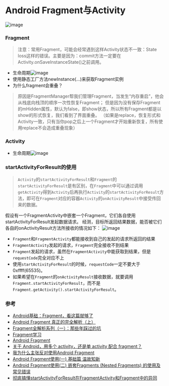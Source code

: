# Android Fragment与Activity

![image](../images/CD0E93EC-ACC1-435D-91EF-E8C60248697F.png)

### Fragment
> 注意：常用Fragment，可能会经常遇到这样Activity状态不一致：State loss这样的错误。主要是因为：commit方法一定要在Activity.onSaveInstanceState()之前调用。

* 生命周期![image](../images/4CE00BDC-2003-464D-8CCC-4366F5645A90.png)
* 使用静态工厂方法newInstance(...)来获取Fragment实例
* 为什么fragment会重叠？ 
> 原因是FragmentManager帮我们管理Fragment，当发生“内存重启”，他会从栈底向栈顶的顺序一次性恢复Fragment；
但是因为没有保存Fragment的mHidden属性，默认为false，即show状态，所以所有Fragment都是以show的形式恢复，我们看到了界面重叠。
（如果是replace，恢复形式和Activity一致，只有当你pop之后上一个Fragment才开始重新恢复，所有使用replace不会造成重叠现象）

### Activity

* 生命周期![image](../images/454F1F33-71E9-40F8-83FB-5AA1C835E78F.png)

### startActivityForResult的使用
> `Activity`的`startActivityForResult`和`Fragment`的`startActivityForResult`是有区别，在`Fragment`中可以通过调用`getActivity`得到`Activity`后再执行`Activity`的`startActivityForResult`方法，即可在`Fragment`对应的容器`Activity`的`onActivityResult`中接受传回来的数据。

假设有一个FragmentActivity中嵌套一个Fragment，它们各自使用startActivityForResult发起数据请求。 
经测，目标所返回结果数据，能否被它们各自的onActivityResult方法所接收的情况如下：
![image](../images/241DC674-7F36-45E2-8878-97A89763CC65.png)

* `Fragment`和`FragmentActivity`都能接收到自己的发起的请求所返回的结果
* `FragmentActivity`发起的请求，`Fragment`完全接收不到结果
* `Fragment`发起的请求，虽然在`FragmentActivity`中能获取到结果，但是`requestCode`完全对应不上
* 使用`startActivityForResult`的时候，`requestCode`一定不要大于0xffff(65535)。
* 如果希望在`Fragment`的`onActivityResult`接收数据，就要调用`Fragment.startActivityForResult`，而不是`Fragment.getActivity().startActivityForResult`。


### 参考
* [Android基础：Fragment，看这篇就够了](http://mp.weixin.qq.com/s?__biz=MzA3NTYzODYzMg==&mid=2653579375&idx=1&sn=4f80a50961329e19cad6cd0e1bff20d9&chksm=84b3ba68b3c4337e28a870d6338fa3035d299a2aff2f3bf3f82304417aa7a83deab0b95031e6&mpshare=1&scene=1&srcid=1020fFlFKaeePzTtslVVpOj8#rd)
* [Android Fragment 真正的完全解析（上）](http://blog.csdn.net/lmj623565791/article/details/37970961)
* [Fragment全解析系列（一）：那些年踩过的坑](http://www.jianshu.com/p/d9143a92ad94)
* [Fragment学习](https://lijunjieone.gitbooks.io/android/content/fragmentxue_xi.html)
* [Android Fragment](https://hzj163.gitbooks.io/android-fragment/content/index.html)
* [关于 Android，用多个 activity，还是单 activity 配合 fragment？](https://www.zhihu.com/question/39662488)
* [我为什么主张反对使用Android Fragment](https://asce1885.gitbooks.io/android-rd-senior-advanced/content/wo_wei_shi_yao_zhu_zhang_fan_dui_shi_yong_android_fragment.html)
* [Android Fragment使用(一) 基础篇 温故知新](http://mengdd.github.io/Android/2016/05/31/android-fragment-usage-1-basic-part/)
* [Android Fragment使用(二) 嵌套Fragments (Nested Fragments) 的使用及常见错误](http://mengdd.github.io/Android/2016/06/02/android-fragment-usage-2-nested-fragments/)
* [彻底搞懂startActivityForResult在FragmentActivity和Fragment中的异同](http://blog.csdn.net/barryhappy/article/details/53229238)